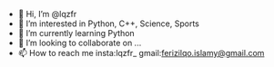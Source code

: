 - 👋 Hi, I’m @lqzfr
- 👀 I’m interested in Python, C++, Science, Sports
- 🌱 I’m currently learning Python
- 💞️ I’m looking to collaborate on ...
- 📫 How to reach me insta:lqzfr_ gmail:ferizilqo.islamy@gmail.com

<!---
lqzfr/lqzfr is a ✨ special ✨ repository because its `README.md` (this file) appears on your GitHub profile.
You can click the Preview link to take a look at your changes.
--->
